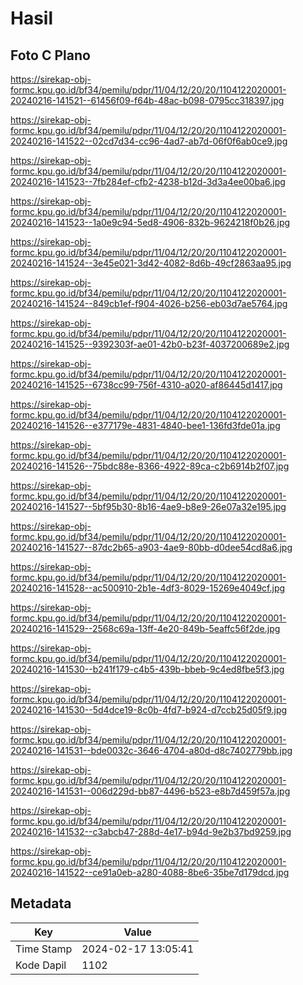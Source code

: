 # Hasil

## Foto C Plano

https://sirekap-obj-formc.kpu.go.id/bf34/pemilu/pdpr/11/04/12/20/20/1104122020001-20240216-141521--61456f09-f64b-48ac-b098-0795cc318397.jpg

https://sirekap-obj-formc.kpu.go.id/bf34/pemilu/pdpr/11/04/12/20/20/1104122020001-20240216-141522--02cd7d34-cc96-4ad7-ab7d-06f0f6ab0ce9.jpg

https://sirekap-obj-formc.kpu.go.id/bf34/pemilu/pdpr/11/04/12/20/20/1104122020001-20240216-141523--7fb284ef-cfb2-4238-b12d-3d3a4ee00ba6.jpg

https://sirekap-obj-formc.kpu.go.id/bf34/pemilu/pdpr/11/04/12/20/20/1104122020001-20240216-141523--1a0e9c94-5ed8-4906-832b-9624218f0b26.jpg

https://sirekap-obj-formc.kpu.go.id/bf34/pemilu/pdpr/11/04/12/20/20/1104122020001-20240216-141524--3e45e021-3d42-4082-8d6b-49cf2863aa95.jpg

https://sirekap-obj-formc.kpu.go.id/bf34/pemilu/pdpr/11/04/12/20/20/1104122020001-20240216-141524--849cb1ef-f904-4026-b256-eb03d7ae5764.jpg

https://sirekap-obj-formc.kpu.go.id/bf34/pemilu/pdpr/11/04/12/20/20/1104122020001-20240216-141525--9392303f-ae01-42b0-b23f-4037200689e2.jpg

https://sirekap-obj-formc.kpu.go.id/bf34/pemilu/pdpr/11/04/12/20/20/1104122020001-20240216-141525--6738cc99-756f-4310-a020-af86445d1417.jpg

https://sirekap-obj-formc.kpu.go.id/bf34/pemilu/pdpr/11/04/12/20/20/1104122020001-20240216-141526--e377179e-4831-4840-bee1-136fd3fde01a.jpg

https://sirekap-obj-formc.kpu.go.id/bf34/pemilu/pdpr/11/04/12/20/20/1104122020001-20240216-141526--75bdc88e-8366-4922-89ca-c2b6914b2f07.jpg

https://sirekap-obj-formc.kpu.go.id/bf34/pemilu/pdpr/11/04/12/20/20/1104122020001-20240216-141527--5bf95b30-8b16-4ae9-b8e9-26e07a32e195.jpg

https://sirekap-obj-formc.kpu.go.id/bf34/pemilu/pdpr/11/04/12/20/20/1104122020001-20240216-141527--87dc2b65-a903-4ae9-80bb-d0dee54cd8a6.jpg

https://sirekap-obj-formc.kpu.go.id/bf34/pemilu/pdpr/11/04/12/20/20/1104122020001-20240216-141528--ac500910-2b1e-4df3-8029-15269e4049cf.jpg

https://sirekap-obj-formc.kpu.go.id/bf34/pemilu/pdpr/11/04/12/20/20/1104122020001-20240216-141529--2568c69a-13ff-4e20-849b-5eaffc56f2de.jpg

https://sirekap-obj-formc.kpu.go.id/bf34/pemilu/pdpr/11/04/12/20/20/1104122020001-20240216-141530--b241f179-c4b5-439b-bbeb-9c4ed8fbe5f3.jpg

https://sirekap-obj-formc.kpu.go.id/bf34/pemilu/pdpr/11/04/12/20/20/1104122020001-20240216-141530--5d4dce19-8c0b-4fd7-b924-d7ccb25d05f9.jpg

https://sirekap-obj-formc.kpu.go.id/bf34/pemilu/pdpr/11/04/12/20/20/1104122020001-20240216-141531--bde0032c-3646-4704-a80d-d8c7402779bb.jpg

https://sirekap-obj-formc.kpu.go.id/bf34/pemilu/pdpr/11/04/12/20/20/1104122020001-20240216-141531--006d229d-bb87-4496-b523-e8b7d459f57a.jpg

https://sirekap-obj-formc.kpu.go.id/bf34/pemilu/pdpr/11/04/12/20/20/1104122020001-20240216-141532--c3abcb47-288d-4e17-b94d-9e2b37bd9259.jpg

https://sirekap-obj-formc.kpu.go.id/bf34/pemilu/pdpr/11/04/12/20/20/1104122020001-20240216-141522--ce91a0eb-a280-4088-8be6-35be7d179dcd.jpg


## Metadata

| Key        | Value               |
| ---------- | ------------------- |
| Time Stamp | 2024-02-17 13:05:41 |
| Kode Dapil | 1102                |



